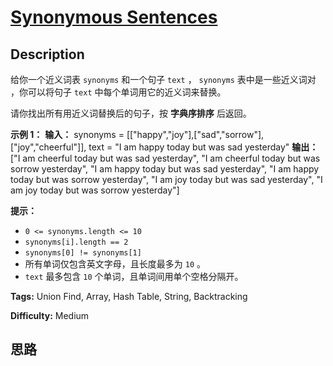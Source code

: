 # [Synonymous Sentences][title]

## Description

给你一个近义词表 `synonyms` 和一个句子 `text` ， `synonyms` 表中是一些近义词对 ，你可以将句子 `text`
中每个单词用它的近义词来替换。

请你找出所有用近义词替换后的句子，按  **字典序排序**  后返回。



**示例 1：**
            **输入：** synonyms = [["happy","joy"],["sad","sorrow"],["joy","cheerful"]],    text = "I am happy today but was sad yesterday"    **输出：** ["I am cheerful today but was sad yesterday",    "I am cheerful today but was sorrow yesterday",    "I am happy today but was sad yesterday",    "I am happy today but was sorrow yesterday",    "I am joy today but was sad yesterday",    "I am joy today but was sorrow yesterday"]    



**提示：**

  * `0 <= synonyms.length <= 10`
  * `synonyms[i].length == 2`
  * `synonyms[0] != synonyms[1]`
  * 所有单词仅包含英文字母，且长度最多为 `10` 。
  * `text` 最多包含 `10` 个单词，且单词间用单个空格分隔开。


**Tags:** Union Find, Array, Hash Table, String, Backtracking

**Difficulty:** Medium

## 思路

[title]: https://leetcode-cn.com/problems/synonymous-sentences

